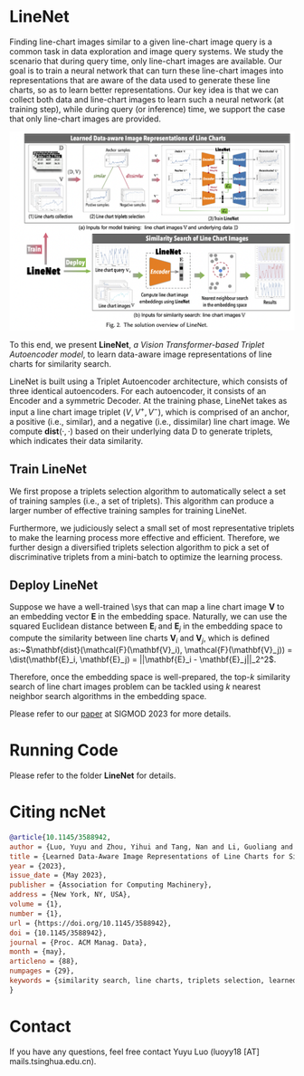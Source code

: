 # LineNet

Finding line-chart images similar to a given line-chart image query is a common task in data exploration and image query systems. We study the scenario that during query time, only line-chart images are available. Our goal is to train a neural network that can turn these line-chart images into representations that are aware of the data used to generate these line charts, so as to learn better representations.
Our key idea is that we can collect both data and line-chart images to learn such a neural network (at training step), while during query (or inference) time, we support the case that only line-chart images are provided.


<img src="./img/teaser.png" width="700">

To this end, we present <b>LineNet</b>, <i>a Vision Transformer-based Triplet Autoencoder model</i>, to learn data-aware image representations of line charts for similarity search.

LineNet is built using a Triplet Autoencoder architecture, which consists of three identical autoencoders. For each autoencoder, it consists of an Encoder and a symmetric Decoder. At the training phase, LineNet takes as input a line chart image triplet $(V, V^+ , V^−)$, which is comprised of an anchor, a positive (i.e., similar), and a negative (i.e., dissimilar) line chart image. We compute $\mathbf{dist}(·, ·)$ based on their underlying data D to generate triplets, which indicates their data similarity.

## Train LineNet

We first propose a triplets selection algorithm to automatically select a set of training samples (i.e., a set of triplets). This algorithm can produce a larger number of effective training samples for training LineNet.

Furthermore, we judiciously select a small set of most representative triplets to make the learning process more effective and efficient. Therefore, we further design a diversified triplets selection algorithm to pick a set of discriminative triplets from a mini-batch to optimize the learning process.


## Deploy LineNet

Suppose we have a well-trained \sys that can map a line chart image $\mathbf{V}$ to an  embedding vector $\mathbf{E}$ in the embedding space. Naturally, we can use the squared Euclidean distance between $\mathbf{E}_i$ and $\mathbf{E}_j$ in the embedding space to compute the similarity between line charts $\mathbf{V}_i$ and $\mathbf{V}_j$, which is defined as:~$\mathbf{dist}(\mathcal{F}(\mathbf{V}_i), \mathcal{F}(\mathbf{V}_j)) = \dist(\mathbf{E}_i, \mathbf{E}_j) = ||\mathbf{E}_i - \mathbf{E}_j||_2^2$.

Therefore, once the embedding space is well-prepared, the top-$k$ similarity search of line chart images problem can be  tackled using $k$ nearest neighbor search algorithms in the embedding space.

Please refer to our [paper](https://luoyuyu.vip/files/SIGMOD2023-LineNet.pdf) at SIGMOD 2023 for more details.


# Running Code

Please refer to the folder **LineNet** for details.


# Citing ncNet

```bibTeX
@article{10.1145/3588942,
author = {Luo, Yuyu and Zhou, Yihui and Tang, Nan and Li, Guoliang and Chai, Chengliang and Shen, Leixian},
title = {Learned Data-Aware Image Representations of Line Charts for Similarity Search},
year = {2023},
issue_date = {May 2023},
publisher = {Association for Computing Machinery},
address = {New York, NY, USA},
volume = {1},
number = {1},
url = {https://doi.org/10.1145/3588942},
doi = {10.1145/3588942},
journal = {Proc. ACM Manag. Data},
month = {may},
articleno = {88},
numpages = {29},
keywords = {similarity search, line charts, triplets selection, learned representations}
}
```

# Contact
If you have any questions, feel free contact Yuyu Luo (luoyy18 [AT] mails.tsinghua.edu.cn).
